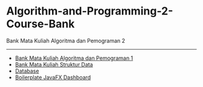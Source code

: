 # Algorithm-and-Programming-2-Course-Bank
Bank Mata Kuliah Algoritma dan Pemograman 2

---
<ul>
  <li><a href="https://github.com/Muhammad-Ikhwan-Fathulloh/Algorithm-and-Programming-1-Course-Bank">Bank Mata Kuliah Algoritma dan Pemograman 1</a></li>
  <li><a href="https://github.com/Muhammad-Ikhwan-Fathulloh/Data-Structure-Course-Bank/tree/main/Java%20Programming">Bank Mata Kuliah Struktur Data</a></li>
  <li><a href="https://github.com/Muhammad-Ikhwan-Fathulloh/Object-Oriented-Programming-1-Course-Bank/tree/main/Database">Database</a></li>
  <li><a href="https://github.com/Muhammad-Ikhwan-Fathulloh/Boilerplate-JavaFX-Dashboard">Boilerplate JavaFX Dashboard</a></li>
</ul>
